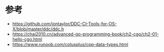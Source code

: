 # 参考

- https://github.com/jontaylor/DDC-CI-Tools-for-OS-X/blob/master/ddc/ddc.h
- https://chai2010.cn/advanced-go-programming-book/ch2-cgo/ch2-01-hello-cgo.html
- https://www.runoob.com/cplusplus/cpp-data-types.html